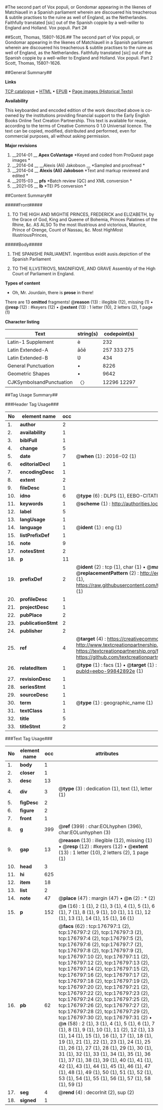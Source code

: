 #The second part of Vox populi, or Gondomar appearing in the likenes of Matchiauell in a Spanish parliament wherein are discouered his treacherous & subtile practises to the ruine as well of England, as the Netherlandes. Faithfully transtated [sic] out of the Spanish coppie by a well-willer to England and Holland. Vox populi. Part 2#

##Scott, Thomas, 1580?-1626.##
The second part of Vox populi, or Gondomar appearing in the likenes of Matchiauell in a Spanish parliament wherein are discouered his treacherous & subtile practises to the ruine as well of England, as the Netherlandes. Faithfully transtated [sic] out of the Spanish coppie by a well-willer to England and Holland.
Vox populi. Part 2
Scott, Thomas, 1580?-1626.

##General Summary##

**Links**

[TCP catalogue](http://www.ota.ox.ac.uk/tcp/)  • 
[HTML](http://tei.it.ox.ac.uk/tcp/Texts-HTML/free/B15/B15717.html)  • 
[EPUB](http://tei.it.ox.ac.uk/tcp/Texts-EPUB/free/B15/B15717.epub) • 
[Page images (Historical Texts)](https://historicaltexts.jisc.ac.uk/eebo-99842892e)

**Availability**

This keyboarded and encoded edition of the work described above is co-owned by the
    institutions providing financial support to the Early English Books Online Text Creation
    Partnership. This text is available for reuse, according to the terms of  Creative Commons 0 1.0 Universal
    licence. The text can be copied, modified, distributed and performed, even for commercial
    purposes, all without asking permission.

**Major revisions**

1. __2014-01 __ __Apex CoVantage__ *Keyed and coded from ProQuest page images *
1. __2014-04 __ __Alexis (Ali) Jakobson __ *Sampled and proofread *
1. __2014-04 __ __Alexis (Ali) Jakobson__ *Text and markup reviewed and edited *
1. __2015-03 __ __pfs__ *Batch review (QC) and XML conversion *
1. __2021-05 __ __lb__ *TEI P5 conversion *

##Content Summary##

#####Front#####

1. TO THE HIGH AND MIGHTIE PRINCES, FREDERICK and ELIZABETH, by the Grace of God, King and Queene of Bohemia, Princes Palatines of the Rhine, &c. AS ALSO To the most Illustrious and victorious, Maurice, Prince of Orenge, Count of Nassau, &c.
Most HighMost IllustriousPrinces,

#####Body#####

1. THE SPANISHE PARLIAMENT.
Ingentibus exidit ausis.depiction of the Spanish Parliament

1. TO THE ILLVSTRIOVS, MAGNIFIQVE, AND GRAVE Assembly of the High Court of Parliament in England.

**Types of content**

  * Oh, Mr. Jourdain, there is **prose** in there!

There are 13 **omitted** fragments! 
 @__reason__ (13) : illegible (12), missing (1)  •  @__resp__ (12) : #keyers (12)  •  @__extent__ (13) : 1 letter (10), 2 letters (2), 1 page (1)

**Character listing**


|Text|string(s)|codepoint(s)|
|---|---|---|
|Latin-1 Supplement|è|232|
|Latin Extended-A|āōē|257 333 275|
|Latin Extended-B|Ʋ|434|
|General Punctuation|•|8226|
|Geometric Shapes|▪|9642|
|CJKSymbolsandPunctuation|〈〉|12296 12297|

##Tag Usage Summary##

###Header Tag Usage###

|No|element name|occ|attributes|
|---|---|---|---|
|1.|__author__|2||
|2.|__availability__|1||
|3.|__biblFull__|1||
|4.|__change__|5||
|5.|__date__|7| @__when__ (1) : 2016-02 (1)|
|6.|__editorialDecl__|1||
|7.|__encodingDesc__|1||
|8.|__extent__|2||
|9.|__fileDesc__|1||
|10.|__idno__|6| @__type__ (6) : DLPS (1), EEBO-CITATION (1), VID (1), EEBO-PROQUEST (1), STC (2)|
|11.|__keywords__|1| @__scheme__ (1) : http://authorities.loc.gov/ (1)|
|12.|__label__|5||
|13.|__langUsage__|1||
|14.|__language__|1| @__ident__ (1) : eng (1)|
|15.|__listPrefixDef__|1||
|16.|__note__|9||
|17.|__notesStmt__|2||
|18.|__p__|11||
|19.|__prefixDef__|2| @__ident__ (2) : tcp (1), char (1)  •  @__matchPattern__ (2) : ([0-9\-]+):([0-9IVX]+) (1), (.+) (1)  •  @__replacementPattern__ (2) : http://eebo.chadwyck.com/downloadtiff?vid=$1&page=$2 (1), https://raw.githubusercontent.com/textcreationpartnership/Texts/master/tcpchars.xml#$1 (1)|
|20.|__profileDesc__|1||
|21.|__projectDesc__|1||
|22.|__pubPlace__|2||
|23.|__publicationStmt__|2||
|24.|__publisher__|2||
|25.|__ref__|4| @__target__ (4) : https://creativecommons.org/publicdomain/zero/1.0/ (1), http://www.textcreationpartnership.org/docs/. (1), https://textcreationpartnership.org/faq/#faq05 (1), https://github.com/textcreationpartnership (1)|
|26.|__relatedItem__|1| @__type__ (1) : facs (1)  •  @__target__ (1) : https://data.historicaltexts.jisc.ac.uk/view?pubId=eebo-99842892e (1)|
|27.|__revisionDesc__|1||
|28.|__seriesStmt__|1||
|29.|__sourceDesc__|1||
|30.|__term__|1| @__type__ (1) : geographic_name (1)|
|31.|__textClass__|1||
|32.|__title__|5||
|33.|__titleStmt__|2||


###Text Tag Usage###

|No|element name|occ|attributes|
|---|---|---|---|
|1.|__body__|1||
|2.|__closer__|1||
|3.|__desc__|13||
|4.|__div__|3| @__type__ (3) : dedication (1), text (1), letter (1)|
|5.|__figDesc__|2||
|6.|__figure__|2||
|7.|__front__|1||
|8.|__g__|399| @__ref__ (399) : char:EOLhyphen (396), char:EOLunhyphen (3)|
|9.|__gap__|13| @__reason__ (13) : illegible (12), missing (1)  •  @__resp__ (12) : #keyers (12)  •  @__extent__ (13) : 1 letter (10), 2 letters (2), 1 page (1)|
|10.|__head__|3||
|11.|__hi__|625||
|12.|__item__|18||
|13.|__list__|2||
|14.|__note__|47| @__place__ (47) : margin (47)  •  @__n__ (2) : * (2)|
|15.|__p__|152| @__n__ (16) : 1 (1), 2 (1), 3 (1), 4 (1), 5 (1), 6 (1), 7 (1), 8 (1), 9 (1), 10 (1), 11 (1), 12 (1), 13 (1), 14 (1), 15 (1), 16 (1)|
|16.|__pb__|62| @__facs__ (62) : tcp:176797:1 (2), tcp:176797:2 (2), tcp:176797:3 (2), tcp:176797:4 (2), tcp:176797:5 (2), tcp:176797:6 (2), tcp:176797:7 (2), tcp:176797:8 (2), tcp:176797:9 (2), tcp:176797:10 (2), tcp:176797:11 (2), tcp:176797:12 (2), tcp:176797:13 (2), tcp:176797:14 (2), tcp:176797:15 (2), tcp:176797:16 (2), tcp:176797:17 (2), tcp:176797:18 (2), tcp:176797:19 (2), tcp:176797:20 (2), tcp:176797:21 (2), tcp:176797:22 (2), tcp:176797:23 (2), tcp:176797:24 (2), tcp:176797:25 (2), tcp:176797:26 (2), tcp:176797:27 (2), tcp:176797:28 (2), tcp:176797:29 (2), tcp:176797:30 (2), tcp:176797:31 (2)  •  @__n__ (58) : 2 (1), 3 (1), 4 (1), 5 (1), 6 (1), 7 (1), 8 (1), 9 (1), 10 (1), 11 (2), 12 (1), 13 (1), 14 (1), 15 (1), 16 (1), 17 (1), 18 (1), 19 (1), 21 (1), 22 (1), 23 (1), 24 (1), 25 (1), 26 (1), 27 (1), 28 (1), 29 (1), 30 (1), 31 (1), 32 (1), 33 (1), 34 (1), 35 (1), 36 (1), 37 (1), 38 (1), 39 (1), 40 (1), 41 (1), 42 (1), 43 (1), 44 (1), 45 (1), 46 (1), 47 (1), 48 (1), 49 (1), 50 (1), 51 (1), 52 (1), 53 (1), 54 (1), 55 (1), 56 (1), 57 (1), 58 (1), 59 (1)|
|17.|__seg__|4| @__rend__ (4) : decorInit (2), sup (2)|
|18.|__signed__|1||
